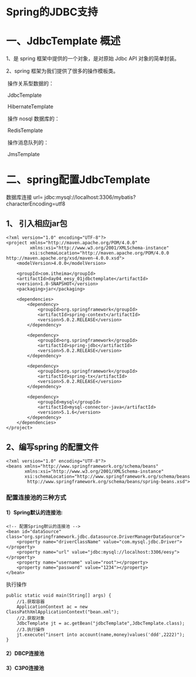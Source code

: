 # Spring的JDBC支持

# 一、JdbcTemplate  概述

1、是 spring 框架中提供的一个对象，是对原始 Jdbc API 对象的简单封装。

2、spring 框架为我们提供了很多的操作模板类。

​	操作关系型数据的：

​			JdbcTemplate

​			HibernateTemplate

​	操作 nosql 数据库的：

​			RedisTemplate

​	操作消息队列的：

​			JmsTemplate



# 二、spring配置JdbcTemplate

数据库连接   url=    jdbc:mysql://localhost:3306/mybatis?characterEncoding=utf8

## 1、 引入相应jar包

```
<?xml version="1.0" encoding="UTF-8"?>
<project xmlns="http://maven.apache.org/POM/4.0.0"
         xmlns:xsi="http://www.w3.org/2001/XMLSchema-instance"
         xsi:schemaLocation="http://maven.apache.org/POM/4.0.0 http://maven.apache.org/xsd/maven-4.0.0.xsd">
    <modelVersion>4.0.0</modelVersion>

    <groupId>com.itheima</groupId>
    <artifactId>day04_eesy_01jdbctemplate</artifactId>
    <version>1.0-SNAPSHOT</version>
    <packaging>jar</packaging>

    <dependencies>
        <dependency>
            <groupId>org.springframework</groupId>
            <artifactId>spring-context</artifactId>
            <version>5.0.2.RELEASE</version>
        </dependency>

        <dependency>
            <groupId>org.springframework</groupId>
            <artifactId>spring-jdbc</artifactId>
            <version>5.0.2.RELEASE</version>
        </dependency>

        <dependency>
            <groupId>org.springframework</groupId>
            <artifactId>spring-tx</artifactId>
            <version>5.0.2.RELEASE</version>
        </dependency>

        <dependency>
            <groupId>mysql</groupId>
            <artifactId>mysql-connector-java</artifactId>
            <version>5.1.6</version>
        </dependency>
    </dependencies>
</project>
```



## 2、编写spring  的配置文件

```
<?xml version="1.0" encoding="UTF-8"?>
<beans xmlns="http://www.springframework.org/schema/beans"
       xmlns:xsi="http://www.w3.org/2001/XMLSchema-instance"
       xsi:schemaLocation="http://www.springframework.org/schema/beans
        http://www.springframework.org/schema/beans/spring-beans.xsd">
```



### 配置连接池的三种方式

#### 1）Spring默认的连接池:

```
<!-- 配置Spring默认的连接池 -->
<bean id="dataSource" class="org.springframework.jdbc.datasource.DriverManagerDataSource">
    <property name="driverClassName" value="com.mysql.jdbc.Driver"></property>
    <property name="url" value="jdbc:mysql://localhost:3306/eesy"></property>
    <property name="username" value="root"></property>
    <property name="password" value="1234"></property>
</bean>
```

执行操作

```
public static void main(String[] args) {
    //1.获取容器
    ApplicationContext ac = new ClassPathXmlApplicationContext("bean.xml");
    //2.获取对象
    JdbcTemplate jt = ac.getBean("jdbcTemplate",JdbcTemplate.class);
    //3.执行操作
    jt.execute("insert into account(name,money)values('ddd',2222)");
}
```



#### 2）DBCP连接池

#### 3）C3P0连接池